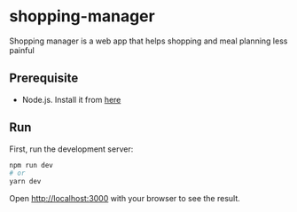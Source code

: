 # shopping-manager

Shopping manager is a web app that helps shopping and meal planning less painful

## Prerequisite

- Node.js. Install it from [here](https://nodejs.org/en/)

## Run

First, run the development server:

```bash
npm run dev
# or
yarn dev
```

Open [http://localhost:3000](http://localhost:3000) with your browser to see the result.
